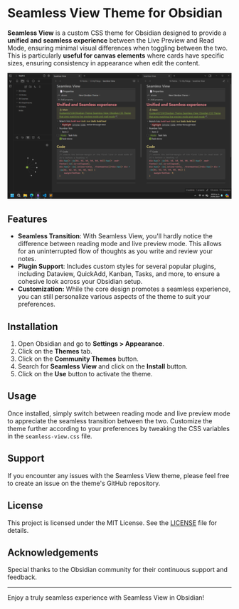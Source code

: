 # Seamless View Theme for Obsidian

**Seamless View** is a custom CSS theme for Obsidian designed to provide a **unified and seamless experience** between the Live Preview and Read Mode, ensuring minimal visual differences when toggling between the two. This is particularly **useful for canvas elements** where cards have specific sizes, ensuring consistency in appearance when edit the content.

![screenshot.png (512×288)](https://raw.githubusercontent.com/GustavoSZ124/Obsidian-Theme-Seamless-View/master/assets/screenshot.png)

## Features

-   **Seamless Transition**: With Seamless View, you'll hardly notice the difference between reading mode and live preview mode. This allows for an uninterrupted flow of thoughts as you write and review your notes.
-   **Plugin Support**: Includes custom styles for several popular plugins, including Dataview, QuickAdd, Kanban, Tasks, and more, to ensure a cohesive look across your Obsidian setup.
-   **Customization:** While the core design promotes a seamless experience, you can still personalize various aspects of the theme to suit your preferences.

## Installation

1. Open Obsidian and go to **Settings > Appearance**.
2. Click on the **Themes** tab.
3. Click on the **Community Themes** button.
4. Search for **Seamless View** and click on the **Install** button.
5. Click on the **Use** button to activate the theme.

## Usage

Once installed, simply switch between reading mode and live preview mode to appreciate the seamless transition between the two. Customize the theme further according to your preferences by tweaking the CSS variables in the `seamless-view.css` file.

## Support

If you encounter any issues with the Seamless View theme, please feel free to create an issue on the theme's GitHub repository.

## License

This project is licensed under the MIT License. See the [LICENSE](LICENSE) file for details.

## Acknowledgements

Special thanks to the Obsidian community for their continuous support and feedback.

---

Enjoy a truly seamless experience with Seamless View in Obsidian!
